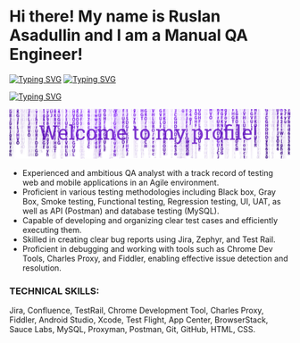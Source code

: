 # Hi there! My name is Ruslan Asadullin and I am a Manual QA Engineer!
[![Typing SVG](https://readme-typing-svg.demolab.com/?multiline=true&random=false&width=435&height=105&lines=Ruslan+Asadullin;Automation+QA+Engineer;Los+Angeles%2C+California%2C+USA&color=FF5733)](https://git.io/typing-svg)
[![Typing SVG](https://readme-typing-svg.demolab.com/?multiline=true&random=false&width=435&height=105&lines=Ruslan+Asadullin;Automation+QA+Engineer;Los+Angeles%2C+California%2C+USA&font=Apple+Chancery&color=000000&duration=2000)](https://git.io/typing-svg)

[![Typing SVG](https://readme-typing-svg.demolab.com/?multiline=true&random=false&width=435&height=105&lines=Ruslan+Asadullin;Automation+QA+Engineer;Los+Angeles%2C+California%2C+USA&font=Apple+Chancery&color=000000&duration=3000&size=30)](https://git.io/typing-svg)





![MY cool](https://github.com/RuslanAsadullin/img/blob/main/header.png)
- Experienced and ambitious QA analyst with a track record of testing web and mobile applications in an Agile environment.
- Proficient in various testing methodologies including Black box, Gray Box, Smoke testing, Functional testing, Regression testing, UI, UAT, as well as API (Postman) and database testing (MySQL).
- Capable of developing and organizing clear test cases and efficiently executing them.
- Skilled in creating clear bug reports using Jira, Zephyr, and Test Rail.
- Proficient in debugging and working with tools such as Chrome Dev Tools, Charles Proxy, and Fiddler, enabling effective issue detection and resolution.

### TECHNICAL SKILLS:

Jira, Confluence, TestRail, Chrome Development Tool, Charles Proxy, Fiddler, Android Studio, Xcode, Test Flight, App Center, BrowserStack, Sauce Labs, MySQL, Proxyman, Postman, Git, GitHub, HTML, CSS.

